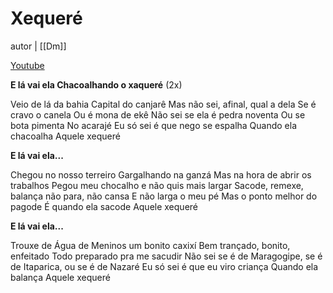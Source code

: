 # Xequeré
autor | [[Dm]]

[Youtube](https://www.youtube.com/watch?v=JSJRPXIroeM)

**E lá vai ela
Chacoalhando o xaqueré** (2x)

Veio de lá da bahia
Capital do canjarê
Mas não sei, afinal, qual a dela
Se é cravo o canela
Ou é mona de ekê
Não sei se ela é pedra noventa
Ou se bota pimenta
No acarajé
Eu só sei é que nego se espalha
Quando ela chacoalha
Aquele xequeré

**E lá vai ela...**

Chegou no nosso terreiro
Gargalhando na ganzá
Mas na hora de abrir os trabalhos
Pegou meu chocalho e não quis mais largar
Sacode, remexe, balança não para, não cansa
E não larga o meu pé
Mas o ponto melhor do pagode
É quando ela sacode
Aquele xequeré

**E lá vai ela...**

Trouxe de Água de Meninos um bonito caxixí
Bem trançado, bonito, enfeitado
Todo preparado pra me sacudir
Não sei se é de Maragogipe, se é de Itaparica,
ou se é de Nazaré
Eu só sei é que eu viro criança
Quando ela balança
Aquele xequeré